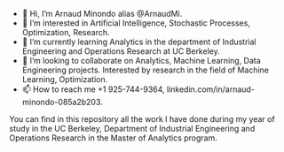 - 👋 Hi, I’m Arnaud Minondo alias @ArnaudMi.
- 👀 I’m interested in Artificial Intelligence, Stochastic Processes, Optimization, Research.
- 🌱 I’m currently learning Analytics in the department of Industrial Engineering and Operations Research at UC Berkeley.
- 💞️ I’m looking to collaborate on Analytics, Machine Learning, Data Engineering projects. Interested by research in the field of Machine Learning, Optimization.
- 📫 How to reach me +1 925-744-9364,  linkedin.com/in/arnaud-minondo-085a2b203.
<!---
ArnaudMi/ArnaudMi is a ✨ special ✨ repository because its `README.md` (this file) appears on your GitHub profile.
You can click the Preview link to take a look at your changes.
--->
You can find in this repository all the work I have done during my year of study in the UC Berkeley, Department of Industrial Engineering and Operations Research in the Master of Analytics program.
